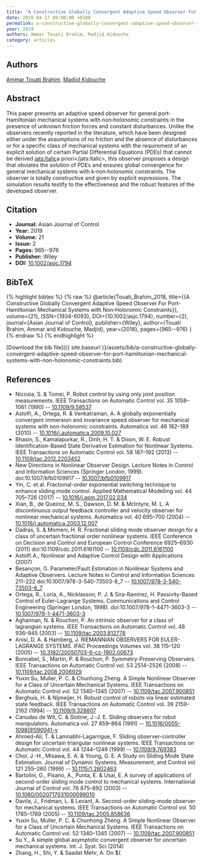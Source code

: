 ```yaml
---
title: "A Constructive Globally Convergent Adaptive Speed Observer For Port‐Hamiltonian Mechanical Systems with Non‐Holonomic Constraints"
date: 2018-04-17 00:00:00 +0100
permalink: a-constructive-globally-convergent-adaptive-speed-observer-for-port-hamiltonian-mechanical-systems-with-non-holonomic-constraints
year: 2019
authors: Ammar Touati Brahim, Madjid Kidouche
category: articles
---
```

 
## Authors
[Ammar Touati Brahim](authors/ammar-touati-brahim), [Madjid Kidouche](authors/madjid-kidouche)
 
## Abstract
This paper presents an adaptive speed observer for general port‐Hamiltonian mechanical systems with non‐holonomic constraints in the presence of unknown friction forces and constant disturbances. Unlike the observers recently reported in the literature, which have been designed either under the assumptions of no friction and the absence of disturbances or for a specific class of mechanical systems with the requirement of an explicit solution of certain Partial Differential Equations (PDEs) that cannot be derived <jats:italic>a priori</jats:italic>, this observer proposes a design that obviates the solution of PDEs and ensures global convergence for general mechanical systems with k‐non‐holonomic constraints. The observer is totally constructive and given by explicit expressions. The simulation results testify to the effectiveness and the robust features of the developed observer.
 
## Citation
- **Journal:** Asian Journal of Control
- **Year:** 2019
- **Volume:** 21
- **Issue:** 2
- **Pages:** 965--976
- **Publisher:** Wiley
- **DOI:** [10.1002/asjc.1794](https://doi.org/10.1002/asjc.1794)
 
## BibTeX
{% highlight bibtex %}
{% raw %}
@article{Touati_Brahim_2018,
  title={{A Constructive Globally Convergent Adaptive Speed Observer For Port‐Hamiltonian Mechanical Systems with Non‐Holonomic Constraints}},
  volume={21},
  ISSN={1934-6093},
  DOI={10.1002/asjc.1794},
  number={2},
  journal={Asian Journal of Control},
  publisher={Wiley},
  author={Touati Brahim, Ammar and Kidouche, Madjid},
  year={2018},
  pages={965--976}
}
{% endraw %}
{% endhighlight %}
 
[Download the bib file]({{ site.baseurl }}/assets/bib/a-constructive-globally-convergent-adaptive-speed-observer-for-port-hamiltonian-mechanical-systems-with-non-holonomic-constraints.bib)
 
## References
- Nicosia, S. & Tomei, P. Robot control by using only joint position measurements. IEEE Transactions on Automatic Control vol. 35 1058–1061 (1990) -- [10.1109/9.58537](https://doi.org/10.1109/9.58537)
- Astolfi, A., Ortega, R. & Venkatraman, A. A globally exponentially convergent immersion and invariance speed observer for mechanical systems with non-holonomic constraints. Automatica vol. 46 182–189 (2010) -- [10.1016/j.automatica.2009.10.027](https://doi.org/10.1016/j.automatica.2009.10.027)
- Bhasin, S., Kamalapurkar, R., Dinh, H. T. & Dixon, W. E. Robust Identification-Based State Derivative Estimation for Nonlinear Systems. IEEE Transactions on Automatic Control vol. 58 187–192 (2013) -- [10.1109/tac.2012.2203452](https://doi.org/10.1109/tac.2012.2203452)
- New Directions in Nonlinear Observer Design. Lecture Notes in Control and Information Sciences (Springer London, 1999). doi:10.1007/bfb0109917 -- [10.1007/bfb0109917](https://doi.org/10.1007/bfb0109917)
- Yin, C. et al. Fractional-order exponential switching technique to enhance sliding mode control. Applied Mathematical Modelling vol. 44 705–726 (2017) -- [10.1016/j.apm.2017.02.034](https://doi.org/10.1016/j.apm.2017.02.034)
- Xian, B., de Queiroz, M. S., Dawson, D. M. & McIntyre, M. L. A discontinuous output feedback controller and velocity observer for nonlinear mechanical systems. Automatica vol. 40 695–700 (2004) -- [10.1016/j.automatica.2003.12.007](https://doi.org/10.1016/j.automatica.2003.12.007)
- Dadras, S. & Momeni, H. R. Fractional sliding mode observer design for a class of uncertain fractional order nonlinear systems. IEEE Conference on Decision and Control and European Control Conference 6925–6930 (2011) doi:10.1109/cdc.2011.6161100 -- [10.1109/cdc.2011.6161100](https://doi.org/10.1109/cdc.2011.6161100)
- Astolfi A., Nonlinear and Adaptive Control Design with Applications (2007)
- Besançon, G. Parameter/Fault Estimation in Nonlinear Systems and Adaptive Observers. Lecture Notes in Control and Information Sciences 211–222 doi:10.1007/978-3-540-73503-8_7 -- [10.1007/978-3-540-73503-8_7](https://doi.org/10.1007/978-3-540-73503-8_7)
- Ortega, R., Loría, A., Nicklasson, P. J. & Sira-Ramírez, H. Passivity-Based Control of Euler-Lagrange Systems. Communications and Control Engineering (Springer London, 1998). doi:10.1007/978-1-4471-3603-3 -- [10.1007/978-1-4471-3603-3](https://doi.org/10.1007/978-1-4471-3603-3)
- Aghannan, N. & Rouchon, P. An intrinsic observer for a class of lagrangian systems. IEEE Transactions on Automatic Control vol. 48 936–945 (2003) -- [10.1109/tac.2003.812778](https://doi.org/10.1109/tac.2003.812778)
- Anisi, D. A. & Hamberg, J. RIEMANNIAN OBSERVERS FOR EULER-LAGRANGE SYSTEMS. IFAC Proceedings Volumes vol. 38 115–120 (2005) -- [10.3182/20050703-6-cz-1902.00673](https://doi.org/10.3182/20050703-6-cz-1902.00673)
- Bonnabel, S., Martin, P. & Rouchon, P. Symmetry-Preserving Observers. IEEE Transactions on Automatic Control vol. 53 2514–2526 (2008) -- [10.1109/tac.2008.2006929](https://doi.org/10.1109/tac.2008.2006929)
- Yuxin Su, Muller, P. C. & Chunhong Zheng. A Simple Nonlinear Observer for a Class of Uncertain Mechanical Systems. IEEE Transactions on Automatic Control vol. 52 1340–1345 (2007) -- [10.1109/tac.2007.900851](https://doi.org/10.1109/tac.2007.900851)
- Berghuis, H. & Nijmeijer, H. Robust control of robots via linear estimated state feedback. IEEE Transactions on Automatic Control vol. 39 2159–2162 (1994) -- [10.1109/9.328807](https://doi.org/10.1109/9.328807)
- Canudas de Wit, C. & Slotine, J.-J. E. Sliding observers for robot manipulators. Automatica vol. 27 859–864 (1991) -- [10.1016/0005-1098(91)90041-y](https://doi.org/10.1016/0005-1098(91)90041-y)
- Ahmed-Ali, T. & Lamnabhi-Lagarrigue, F. Sliding observer-controller design for uncertain triangular nonlinear systems. IEEE Transactions on Automatic Control vol. 44 1244–1249 (1999) -- [10.1109/9.769383](https://doi.org/10.1109/9.769383)
- Choi, J.-H., Misawa, E. A. & Young, G. E. A Study on Sliding Mode State Estimation. Journal of Dynamic Systems, Measurement, and Control vol. 121 255–260 (1999) -- [10.1115/1.2802463](https://doi.org/10.1115/1.2802463)
- Bartolini, G., Pisano, A., Punta, E. & Usai, E. A survey of applications of second-order sliding mode control to mechanical systems. International Journal of Control vol. 76 875–892 (2003) -- [10.1080/0020717031000099010](https://doi.org/10.1080/0020717031000099010)
- Davila, J., Fridman, L. & Levant, A. Second-order sliding-mode observer for mechanical systems. IEEE Transactions on Automatic Control vol. 50 1785–1789 (2005) -- [10.1109/tac.2005.858636](https://doi.org/10.1109/tac.2005.858636)
- Yuxin Su, Muller, P. C. & Chunhong Zheng. A Simple Nonlinear Observer for a Class of Uncertain Mechanical Systems. IEEE Transactions on Automatic Control vol. 52 1340–1345 (2007) -- [10.1109/tac.2007.900851](https://doi.org/10.1109/tac.2007.900851)
- Su Y., A simple global asymptotic convergent observer for uncertain mechanical systems. Int. J. Syst. Sci (2014)
- Zhang, H., Shi, Y. & Saadat Mehr, A. On ${